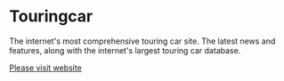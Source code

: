 # Touringcar

The internet's most comprehensive touring car site. The latest news and features, along with the internet's largest touring car database.

[Please visit website](https://www.touringcars.net/)

